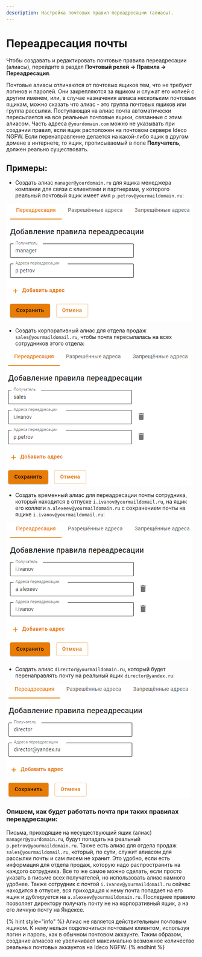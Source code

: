 ```yaml
---
description: Настройка почтовых правил переадресации (алиасы).
---
```


# Переадресация почты

Чтобы создавать и редактировать почтовые правила переадресации (алиасы), перейдите в раздел **Почтовый релей -> Правила -> Переадресация**.

Почтовые алиасы отличаются от почтовых ящиков тем, что не требуют логинов и паролей. Они закрепляются за ящиком и служат его копией с другим именем, или, в случае назначения алиаса нескольким почтовым ящикам, можно сказать что алиас - это группа почтовых ящиков или группа рассылки. Поступающая на алиас почта автоматически пересылается на все реальные почтовые ящики, связанные с этим алиасом. Часть адреса `@yourdomain.com` можно не указывать при создании правил, если ящик расположен на почтовом сервере Ideco NGFW. Если перенаправление делается на какой-либо ящик в другом домене в интернете, то ящик, прописываемый в поле **Получатель**, должен реально существовать.

## Примеры:

* Создать алиас `manager@yourdomain.ru` для ящика менеджера компании для связи с клиентами и партнерами, у которого реальный почтовый ящик имеет имя `p.petrov@yourmaildomain.ru`:

![](/.gitbook/assets/mail-rules.png)

* Создать корпоративный алиас для отдела продаж `sales@yourmaildomail.ru`, чтобы почта пересылалась на всех сотрудников этого отдела:

![](/.gitbook/assets/mail-rules1.png)

* Создать временный алиас для переадресации почты сотрудника, который находится в отпуске `i.ivanov@yourmaildomail.ru`, на ящик его коллеги `a.alexeev@yourmaildomain.ru` с сохранением почты на ящике `i.ivanov@yourmaildomail.ru`:

![](/.gitbook/assets/mail-rules2.png)

* Создать алиас `director@yourmaildomain.ru`, который будет перенаправлять почту на реальный ящик `director@yandex.ru`:

![](/.gitbook/assets/mail-rules3.png)

### Опишем, как будет работать почта при таких правилах переадресации:

Письма, приходящие на несуществующий ящик (алиас) `manager@yourdomain.ru`, будут попадать на реальный `p.petrov@yourmaildomain.ru`. Также есть алиас для отдела продаж `sales@yourmaildomail.ru`, который, по сути, служит алиасом для рассылки почты и сам писем не хранит. Это удобно, если есть информация для отдела продаж, которую надо распространить на каждого сотрудника. Все то же самое можно сделать, если просто указать в письме всех получателей, но использовать алиас намного удобнее. Также сотрудник с почтой `i.ivanov@yourmaildomail.ru` сейчас находится в отпуске, вся приходящая к нему почта попадает на его ящик и дублируется на `a.alexeev@yourmaildomain.ru`. Последнее правило позволяет директору получать почту не на корпоративный ящик, а на его личную почту на Яндексе.

{% hint style="info" %}
Алиас не является действительным почтовым ящиком. К нему нельзя подключиться почтовым клиентом, используя логин и пароль, как в обычном почтовом аккаунте. Таким образом, создание алиасов не увеличивает максимально возможное количество реальных почтовых аккаунтов на Ideco NGFW.
{% endhint %}
